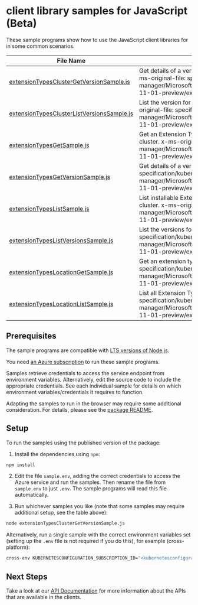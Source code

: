 # client library samples for JavaScript (Beta)

These sample programs show how to use the JavaScript client libraries for in some common scenarios.

| **File Name**                                                                         | **Description**                                                                                                                                                                                                                                                                 |
| ------------------------------------------------------------------------------------- | ------------------------------------------------------------------------------------------------------------------------------------------------------------------------------------------------------------------------------------------------------------------------------- |
| [extensionTypesClusterGetVersionSample.js][extensiontypesclustergetversionsample]     | Get details of a version for an Extension Type installable to the cluster. x-ms-original-file: specification/kubernetesconfiguration/resource-manager/Microsoft.KubernetesConfiguration/extensionTypes/preview/2024-11-01-preview/examples/GetExtensionTypeVersion.json         |
| [extensionTypesClusterListVersionsSample.js][extensiontypesclusterlistversionssample] | List the version for an Extension Type installable to the cluster. x-ms-original-file: specification/kubernetesconfiguration/resource-manager/Microsoft.KubernetesConfiguration/extensionTypes/preview/2024-11-01-preview/examples/ListExtensionTypeVersions.json               |
| [extensionTypesGetSample.js][extensiontypesgetsample]                                 | Get an Extension Type installable to the cluster based region and type for the cluster. x-ms-original-file: specification/kubernetesconfiguration/resource-manager/Microsoft.KubernetesConfiguration/extensionTypes/preview/2024-11-01-preview/examples/GetExtensionType.json   |
| [extensionTypesGetVersionSample.js][extensiontypesgetversionsample]                   | Get details of a version for an extension type and location x-ms-original-file: specification/kubernetesconfiguration/resource-manager/Microsoft.KubernetesConfiguration/extensionTypes/preview/2024-11-01-preview/examples/GetExtensionTypeVersionByLocation.json              |
| [extensionTypesListSample.js][extensiontypeslistsample]                               | List installable Extension Types for the cluster based region and type for the cluster. x-ms-original-file: specification/kubernetesconfiguration/resource-manager/Microsoft.KubernetesConfiguration/extensionTypes/preview/2024-11-01-preview/examples/ListExtensionTypes.json |
| [extensionTypesListVersionsSample.js][extensiontypeslistversionssample]               | List the versions for an extension type and location. x-ms-original-file: specification/kubernetesconfiguration/resource-manager/Microsoft.KubernetesConfiguration/extensionTypes/preview/2024-11-01-preview/examples/ListExtensionTypeVersionsByLocation.json                  |
| [extensionTypesLocationGetSample.js][extensiontypeslocationgetsample]                 | Get an extension type for the location. x-ms-original-file: specification/kubernetesconfiguration/resource-manager/Microsoft.KubernetesConfiguration/extensionTypes/preview/2024-11-01-preview/examples/GetExtensionTypeByLocation.json                                         |
| [extensionTypesLocationListSample.js][extensiontypeslocationlistsample]               | List all Extension Types for the location. x-ms-original-file: specification/kubernetesconfiguration/resource-manager/Microsoft.KubernetesConfiguration/extensionTypes/preview/2024-11-01-preview/examples/ListExtensionTypesByLocation.json                                    |

## Prerequisites

The sample programs are compatible with [LTS versions of Node.js](https://github.com/nodejs/release#release-schedule).

You need [an Azure subscription][freesub] to run these sample programs.

Samples retrieve credentials to access the service endpoint from environment variables. Alternatively, edit the source code to include the appropriate credentials. See each individual sample for details on which environment variables/credentials it requires to function.

Adapting the samples to run in the browser may require some additional consideration. For details, please see the [package README][package].

## Setup

To run the samples using the published version of the package:

1. Install the dependencies using `npm`:

```bash
npm install
```

2. Edit the file `sample.env`, adding the correct credentials to access the Azure service and run the samples. Then rename the file from `sample.env` to just `.env`. The sample programs will read this file automatically.

3. Run whichever samples you like (note that some samples may require additional setup, see the table above):

```bash
node extensionTypesClusterGetVersionSample.js
```

Alternatively, run a single sample with the correct environment variables set (setting up the `.env` file is not required if you do this), for example (cross-platform):

```bash
cross-env KUBERNETESCONFIGURATION_SUBSCRIPTION_ID="<kubernetesconfiguration subscription id>" KUBERNETESCONFIGURATION_RESOURCE_GROUP="<kubernetesconfiguration resource group>" node extensionTypesClusterGetVersionSample.js
```

## Next Steps

Take a look at our [API Documentation][apiref] for more information about the APIs that are available in the clients.

[extensiontypesclustergetversionsample]: https://github.com/Azure/azure-sdk-for-js/blob/main/sdk/kubernetesconfiguration/arm-kubernetesconfiguration-extensiontypes/samples/v1-beta/javascript/extensionTypesClusterGetVersionSample.js
[extensiontypesclusterlistversionssample]: https://github.com/Azure/azure-sdk-for-js/blob/main/sdk/kubernetesconfiguration/arm-kubernetesconfiguration-extensiontypes/samples/v1-beta/javascript/extensionTypesClusterListVersionsSample.js
[extensiontypesgetsample]: https://github.com/Azure/azure-sdk-for-js/blob/main/sdk/kubernetesconfiguration/arm-kubernetesconfiguration-extensiontypes/samples/v1-beta/javascript/extensionTypesGetSample.js
[extensiontypesgetversionsample]: https://github.com/Azure/azure-sdk-for-js/blob/main/sdk/kubernetesconfiguration/arm-kubernetesconfiguration-extensiontypes/samples/v1-beta/javascript/extensionTypesGetVersionSample.js
[extensiontypeslistsample]: https://github.com/Azure/azure-sdk-for-js/blob/main/sdk/kubernetesconfiguration/arm-kubernetesconfiguration-extensiontypes/samples/v1-beta/javascript/extensionTypesListSample.js
[extensiontypeslistversionssample]: https://github.com/Azure/azure-sdk-for-js/blob/main/sdk/kubernetesconfiguration/arm-kubernetesconfiguration-extensiontypes/samples/v1-beta/javascript/extensionTypesListVersionsSample.js
[extensiontypeslocationgetsample]: https://github.com/Azure/azure-sdk-for-js/blob/main/sdk/kubernetesconfiguration/arm-kubernetesconfiguration-extensiontypes/samples/v1-beta/javascript/extensionTypesLocationGetSample.js
[extensiontypeslocationlistsample]: https://github.com/Azure/azure-sdk-for-js/blob/main/sdk/kubernetesconfiguration/arm-kubernetesconfiguration-extensiontypes/samples/v1-beta/javascript/extensionTypesLocationListSample.js
[apiref]: https://learn.microsoft.com/javascript/api/@azure/arm-kubernetesconfiguration-extensiontypes?view=azure-node-preview
[freesub]: https://azure.microsoft.com/free/
[package]: https://github.com/Azure/azure-sdk-for-js/tree/main/sdk/kubernetesconfiguration/arm-kubernetesconfiguration-extensiontypes/README.md
